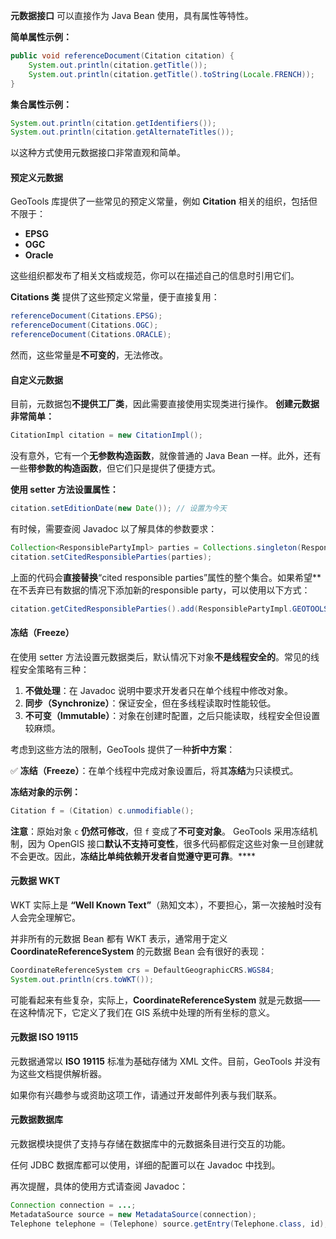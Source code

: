 
**元数据接口** 可以直接作为 Java Bean 使用，具有属性等特性。

**简单属性示例：**

```java
public void referenceDocument(Citation citation) {
    System.out.println(citation.getTitle());
    System.out.println(citation.getTitle().toString(Locale.FRENCH));
}
```

**集合属性示例：**

```java
System.out.println(citation.getIdentifiers());
System.out.println(citation.getAlternateTitles());
```

以这种方式使用元数据接口非常直观和简单。

#### **预定义元数据**

GeoTools 库提供了一些常见的预定义常量，例如 **Citation** 相关的组织，包括但不限于：
- **EPSG**
- **OGC**
- **Oracle**

这些组织都发布了相关文档或规范，你可以在描述自己的信息时引用它们。

**Citations 类** 提供了这些预定义常量，便于直接复用：

```java
referenceDocument(Citations.EPSG);
referenceDocument(Citations.OGC);
referenceDocument(Citations.ORACLE);
```

然而，这些常量是**不可变的**，无法修改。

#### **自定义元数据**

目前，元数据包**不提供工厂类**，因此需要直接使用实现类进行操作。
**创建元数据非常简单：**

```java
CitationImpl citation = new CitationImpl();
```

没有意外，它有一个**无参数构造函数**，就像普通的 Java Bean 一样。此外，还有一些**带参数的构造函数**，但它们只是提供了便捷方式。

**使用 setter 方法设置属性：**

```java
citation.setEditionDate(new Date()); // 设置为今天
```

有时候，需要查阅 Javadoc 以了解具体的参数要求：

```java
Collection<ResponsiblePartyImpl> parties = Collections.singleton(ResponsiblePartyImpl.GEOTOOLS);
citation.setCitedResponsibleParties(parties);
```

上面的代码会**直接替换**“cited responsible parties”属性的整个集合。如果希望**在不丢弃已有数据的情况下添加新的responsible party，可以使用以下方式：

```java
citation.getCitedResponsibleParties().add(ResponsiblePartyImpl.GEOTOOLS);
```

#### **冻结（Freeze）**

在使用 setter 方法设置元数据类后，默认情况下对象**不是线程安全的**。常见的线程安全策略有三种：
1. **不做处理**：在 Javadoc 说明中要求开发者只在单个线程中修改对象。
2. **同步（Synchronize）**：保证安全，但在多线程读取时性能较低。
3. **不可变（Immutable）**：对象在创建时配置，之后只能读取，线程安全但设置较麻烦。

考虑到这些方法的限制，GeoTools 提供了一种**折中方案**：

✅ **冻结（Freeze）**：在单个线程中完成对象设置后，将其**冻结**为只读模式。

**冻结对象的示例：**

```java
Citation f = (Citation) c.unmodifiable();
```

**注意**：原始对象 `c` **仍然可修改**，但 `f` 变成了**不可变对象**。
GeoTools 采用冻结机制，因为 OpenGIS 接口**默认不支持可变性**，很多代码都假定这些对象一旦创建就不会更改。因此，**冻结比单纯依赖开发者自觉遵守更可靠**。****

#### **元数据 WKT**

WKT 实际上是 **“Well Known Text”**（熟知文本），不要担心，第一次接触时没有人会完全理解它。

并非所有的元数据 Bean 都有 WKT 表示，通常用于定义 **CoordinateReferenceSystem** 的元数据 Bean 会有很好的表现：

```java
CoordinateReferenceSystem crs = DefaultGeographicCRS.WGS84;
System.out.println(crs.toWKT());
```

可能看起来有些复杂，实际上，**CoordinateReferenceSystem** 就是元数据——在这种情况下，它定义了我们在 GIS 系统中处理的所有坐标的意义。

#### **元数据 ISO 19115**  
元数据通常以 **ISO 19115** 标准为基础存储为 XML 文件。目前，GeoTools 并没有为这些文档提供解析器。

如果你有兴趣参与或资助这项工作，请通过开发邮件列表与我们联系。

#### **元数据数据库**  
元数据模块提供了支持与存储在数据库中的元数据条目进行交互的功能。

任何 JDBC 数据库都可以使用，详细的配置可以在 Javadoc 中找到。

再次提醒，具体的使用方式请查阅 Javadoc：

```java
Connection connection = ...;
MetadataSource source = new MetadataSource(connection);
Telephone telephone = (Telephone) source.getEntry(Telephone.class, id);
```